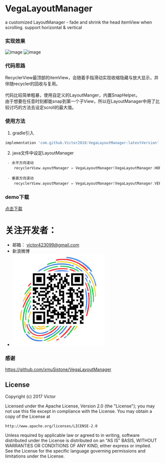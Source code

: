 # VegaLayoutManager
a customized LayoutManager - fade and shrink the head itemView when scrolling. support horizontal & vertical

### 实现效果
![image](https://s2.loli.net/2023/07/27/UVK5rJmWNXFE7IY.png)
![image](https://github.com/Victor2018/VegaLayoutManager/raw/master/SrceenShot/rendering.gif)


### 代码思路
RecyclerView最顶部的itemView，会随着手指滑动实现收缩隐藏与放大显示，并伴随recycler的回收与复用。<br><br>
代码比较简单粗暴，使用自定义的LayoutManger，内置SnapHelper。<br>
由于想要在任意时刻都能snap到第一个子View，所以在LayoutManager中用了比较讨巧的方法去设定scroll的最大值。

### 使用方法
1. gradle引入
```gradle
implementation 'com.github.Victor2018:VegaLayoutManager:latestVersion'
```
2. java文件中设定LayoutManager
```kotlin
 - 水平方向滚动
    recyclerView.ayoutManager = VegaLayoutManager(VegaLayoutManager.HORIZONTAL)

 - 垂直方向滚动
    recyclerView.ayoutManager = VegaLayoutManager(VegaLayoutManager.VERTICAL)
```

### demo下载
[点击下载](https://github.com/Victor2018/VegaLayoutManager/blob/master/SrceenShot/app-debug.apk?raw=true)

# 关注开发者：
- 邮箱： victor423099@gmail.com
- 新浪微博
- ![image](https://github.com/Victor2018/AppUpdateLib/raw/master/SrceenShot/sina_weibo.jpg)

### 感谢
https://github.com/xmuSistone/VegaLayoutManager

## License

Copyright (c) 2017 Victor

Licensed under the Apache License, Version 2.0 (the "License");
you may not use this file except in compliance with the License.
You may obtain a copy of the License at

    http://www.apache.org/licenses/LICENSE-2.0

Unless required by applicable law or agreed to in writing, software
distributed under the License is distributed on an "AS IS" BASIS,
WITHOUT WARRANTIES OR CONDITIONS OF ANY KIND, either express or implied.
See the License for the specific language governing permissions and
limitations under the License.

